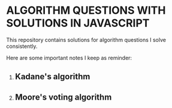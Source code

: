 # ALGORITHM QUESTIONS WITH SOLUTIONS IN JAVASCRIPT

This repository contains solutions for algorithm questions I solve consistently.

Here are some important notes I keep as reminder:

1.  ## Kadane's algorithm
2.  ## Moore's voting algorithm
  